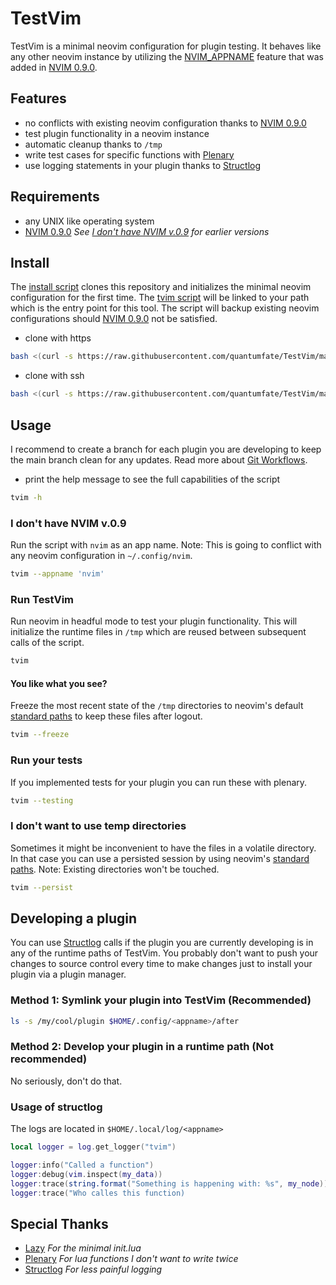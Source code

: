 # TestVim

TestVim is a minimal neovim configuration for plugin testing. It behaves like any other neovim instance by utilizing the [NVIM_APPNAME](https://neovim.io/doc/user/starting.html#%24NVIM_APPNAME) feature that was added in [NVIM 0.9.0](https://github.com/neovim/neovim/releases/tag/v0.9.0).

## Features

- no conflicts with existing neovim configuration thanks to [NVIM 0.9.0](https://github.com/neovim/neovim/releases/tag/v0.9.0)
- test plugin functionality in a neovim instance
- automatic cleanup thanks to `/tmp`
- write test cases for specific functions with [Plenary](https://github.com/nvim-lua/plenary.nvim)
- use logging statements in your plugin thanks to [Structlog](https://github.com/Tastyep/structlog.nvim)

## Requirements

- any UNIX like operating system
- [NVIM 0.9.0](https://github.com/neovim/neovim/releases/tag/v0.9.0) *See [I don't have NVIM v.0.9](#i-dont-have-nvim-v09) for earlier versions*

## Install

The [install script](./scripts/install) clones this repository and initializes the minimal neovim configuration for the first time. The [tvim script](./scripts/tvim) will be linked to your path which is the entry point for this tool. The script will backup existing neovim configurations should [NVIM 0.9.0](https://github.com/neovim/neovim/releases/tag/v0.9.0) not be satisfied.

- clone with https

```bash
bash <(curl -s https://raw.githubusercontent.com/quantumfate/TestVim/main/scripts/install)
```

- clone with ssh

```bash
bash <(curl -s https://raw.githubusercontent.com/quantumfate/TestVim/main/scripts/install) --ssh
```

## Usage

I recommend to create a branch for each plugin you are developing to keep the main branch clean for any updates. Read more about [Git Workflows](https://docs.github.com/en/get-started/quickstart/github-flow).

- print the help message to see the full capabilities of the script

```bash
tvim -h
```

### I don't have NVIM v.0.9

Run the script with `nvim` as an app name. Note: This is going to conflict with any neovim configuration in `~/.config/nvim`.

```bash
tvim --appname 'nvim'
```

### Run TestVim

Run neovim in headful mode to test your plugin functionality. This will initialize the runtime files in `/tmp` which are reused between subsequent calls of the script.

```bash
tvim
```

#### You like what you see?

Freeze the most recent state of the `/tmp` directories to neovim's default [standard paths](https://neovim.io/doc/user/starting.html#standard-path) to keep these files after logout.

```bash
tvim --freeze
```

### Run your tests

If you implemented tests for your plugin you can run these with plenary.

```bash
tvim --testing
```

### I don't want to use temp directories

Sometimes it might be inconvenient to have the files in a volatile directory. In that case you can use a persisted session by using neovim's [standard paths](https://neovim.io/doc/user/starting.html#standard-path). Note: Existing directories won't be touched.

```bash
tvim --persist
```

## Developing a plugin

You can use [Structlog](https://github.com/Tastyep/structlog.nvim) calls if the plugin you are currently developing is in any of the runtime paths of TestVim. You probably don't want to push your changes to source control every time to make changes just to install your plugin via a plugin manager.

### Method 1: Symlink your plugin into TestVim (Recommended)

```bash
ls -s /my/cool/plugin $HOME/.config/<appname>/after 
```

### Method 2: Develop your plugin in a runtime path (Not recommended)

No seriously, don't do that.

### Usage of structlog

The logs are located in `$HOME/.local/log/<appname>`

```lua
local logger = log.get_logger("tvim")

logger:info("Called a function")
logger:debug(vim.inspect(my_data))
logger:trace(string.format("Something is happening with: %s", my_node))
logger:trace("Who calles this function)

```

## Special Thanks

- [Lazy](https://github.com/folke/lazy.nvim) *For the minimal init.lua*
- [Plenary](https://github.com/nvim-lua/plenary.nvim) *For lua functions I don't want to write twice*
- [Structlog](https://github.com/Tastyep/structlog.nvim) *For less painful logging*
